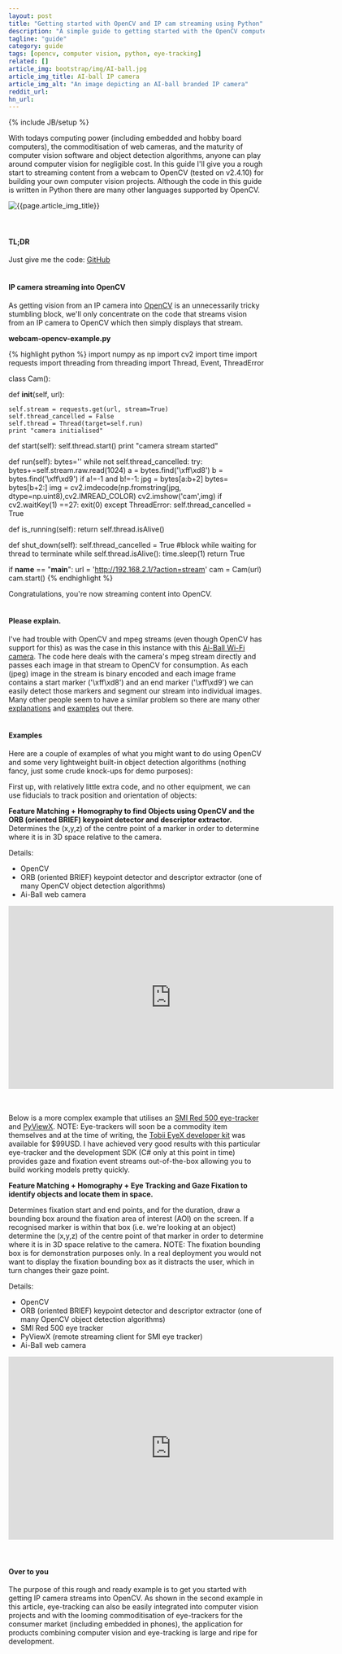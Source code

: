 ```yaml
---
layout: post
title: "Getting started with OpenCV and IP cam streaming using Python"
description: "A simple guide to getting started with the OpenCV computer vision library and IP camera streaming using Python"
tagline: "guide"
category: guide
tags: [opencv, computer vision, python, eye-tracking]
related: []
article_img: bootstrap/img/AI-ball.jpg
article_img_title: AI-ball IP camera
article_img_alt: "An image depicting an AI-ball branded IP camera"
reddit_url:
hn_url:
---
```

{% include JB/setup %}
<div class="intro">
  <div class="intro-txt">
    <p>
    With todays computing power (including embedded and hobby board computers), the commoditisation of web cameras, and the maturity of computer vision software and object detection algorithms, anyone can play around computer vision for negligible cost. In this guide I'll give you a rough start to streaming content from a webcam to OpenCV (tested on v2.4.10) for building your own computer vision projects. Although the code in this guide is written in Python there are many other languages supported by OpenCV.
    </p>
  </div>
<div class="intro-img-border">
<div class="intro-img-bevel">
<div class="intro-img">
<img class="article-image" alt="{{page.article_img_title}}" title="{{page.article_img_title}}" src="{{ASSET_PATH}}/{{page.article_img}}"/>
</div>
</div>
</div>
</div>
<br/>
<br/>

#### TL;DR
Just give me the code: [GitHub][1]
<br/>
<br/>

#### IP camera streaming into OpenCV
As getting vision from an IP camera into [OpenCV][8] is an unnecessarily tricky stumbling block, we'll only concentrate on the code that streams vision from an IP camera to OpenCV which then simply displays that stream. 
<br />

**webcam-opencv-example.py**
<br />

{% highlight python %}
import numpy as np
import cv2
import time
import requests
import threading
from threading import Thread, Event, ThreadError

class Cam():

  def __init__(self, url):
    
    self.stream = requests.get(url, stream=True)
    self.thread_cancelled = False
    self.thread = Thread(target=self.run)
    print "camera initialised"

    
  def start(self):
    self.thread.start()
    print "camera stream started"
    
  def run(self):
    bytes=''
    while not self.thread_cancelled:
      try:
        bytes+=self.stream.raw.read(1024)
        a = bytes.find('\xff\xd8')
        b = bytes.find('\xff\xd9')
        if a!=-1 and b!=-1:
          jpg = bytes[a:b+2]
          bytes= bytes[b+2:]
          img = cv2.imdecode(np.fromstring(jpg, dtype=np.uint8),cv2.IMREAD_COLOR)
          cv2.imshow('cam',img)
          if cv2.waitKey(1) ==27:
            exit(0)
      except ThreadError:
        self.thread_cancelled = True
        
        
  def is_running(self):
    return self.thread.isAlive()
      
    
  def shut_down(self):
    self.thread_cancelled = True
    #block while waiting for thread to terminate
    while self.thread.isAlive():
      time.sleep(1)
    return True

  
    
if __name__ == "__main__":
  url = 'http://192.168.2.1/?action=stream'
  cam = Cam(url)
  cam.start()
{% endhighlight %}

Congratulations, you're now streaming content into OpenCV. 
<br />
<br />

#### Please explain.
I've had trouble with OpenCV and mpeg streams (even though OpenCV has support for this) as was the case in this instance with this [Ai-Ball Wi-Fi camera][2]. The code here deals with the camera's mpeg stream directly and passes each image in that stream to OpenCV for consumption. As each (jpeg) image in the stream is binary encoded and each image frame contains a start marker ('\xff\xd8') and an end marker ('\xff\xd9') we can easily detect those markers and segment our stream into individual images. Many other people seem to have a similar problem so there are many other [explanations][3] and [examples][4] out there.
<br />
<br />

#### Examples
Here are a couple of examples of what you might want to do using OpenCV and some very lightweight built-in object detection algorithms (nothing fancy, just some crude knock-ups for demo purposes):

First up, with relatively little extra code, and no other equipment, we can use fiducials to track position and orientation of objects:

**Feature Matching + Homography to find Objects using OpenCV and the ORB (oriented BRIEF) keypoint detector and descriptor extractor.**
Determines the (x,y,z) of the centre point of a marker in order to determine where it is in 3D space relative to the camera.

Details:

 * OpenCV
 * ORB (oriented BRIEF) keypoint detector and descriptor extractor (one of many OpenCV object detection algorithms)
 * Ai-Ball web camera

<div><iframe width="640" height="360" src="https://www.youtube.com/embed/JQUE5RzP4Bo?feature=player_detailpage" frameborder="0" allowfullscreen="1"> </iframe></div>
<br />
<br />

Below is a more complex example that utilises an [SMI Red 500 eye-tracker][5] and [PyViewX][6]. NOTE: Eye-trackers will soon be a commodity item themselves and at the time of writing, the [Tobii EyeX developer kit][7] was available for $99USD. I have achieved very good results with this particular eye-tracker and the development SDK (C# only at this point in time) provides gaze and fixation event streams out-of-the-box allowing you to build working models pretty quickly.

**Feature Matching + Homography + Eye Tracking and Gaze Fixation to identify objects and locate them in space.**

Determines fixation start and end points, and for the duration, draw a bounding box around the fixation area of interest (AOI) on the screen. If a recognised marker is within that box (i.e. we're looking at an object) determine the (x,y,z) of the centre point of that marker in order to determine where it is in 3D space relative to the camera. NOTE: The fixation bounding box is for demonstration purposes only. In a real deployment you would not want to display the fixation bounding box as it distracts the user, which in turn changes their gaze point.

Details:

 * OpenCV
 * ORB (oriented BRIEF) keypoint detector and descriptor extractor (one of many OpenCV object detection algorithms)
 * SMI Red 500 eye tracker
 * PyViewX (remote streaming client for SMI eye tracker)
 * Ai-Ball web camera

<div><iframe width="640" height="360" src="https://www.youtube.com/embed/oIL7ftLkxSE?feature=player_detailpage" frameborder="0" allowfullscreen="1"> </iframe></div>
<br />
<br />

#### Over to you
The purpose of this rough and ready example is to get you started with getting IP camera streams into OpenCV. As shown in the second example in this article, eye-tracking can also be easily integrated into computer vision projects and with the looming commoditisation of eye-trackers for the consumer market (including embedded in phones), the application for products combining computer vision and eye-tracking is large and ripe for development.













[1]:https://github.com/benhowell/examples/tree/master/WebcamStreamingOpenCV
[2]:http://www.thumbdrive.com/aiball/
[3]:http://stackoverflow.com/questions/21702477/how-to-parse-mjpeg-http-stream-from-ip-camera
[4]:http://stackoverflow.com/questions/26691189/how-to-capture-video-stream-with-opencv-python
[5]:http://www.smivision.com/en/gaze-and-eye-tracking-systems/products/red-red250-red-500.html
[6]:https://github.com/RyanHope/PyViewX
[7]:http://www.tobii.com/buy-eyex
[8]:http://opencv.org/
